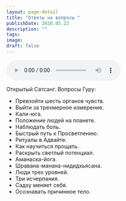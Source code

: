 ```yaml
---
layout: page-detail
title: "Ответы на вопросы "
publishDate: 2020.05.22
description: ""
tags:
image:
draft: false
---
```


<audio title="2020.05.22 - Ответы на вопросы .mp3" src="/upload/iblock/953/953ec083c5f12f67550667f16d617d1c.mp3" controls=""></audio>

 Открытый Сатсанг. Вопросы Гуру:  
* Превзойти шесть органов чувств.
* Выйти за трехмерное измерение.
* Кали-юга.
* Положение людей на планете.
* Наблюдать боль.
* Быстрый путь к Просветлению.
* Ритуалы в Адвайте.
* Как научиться прощать.
* Раскрыть светлый потенциал.
* Аманаска-йога.
* Шравана-манана-нидидхьясана.
* Люди трех уровней.
* Три исчерпания.
* Садху меняет себя.
* Осознавать причинное тело.

  
